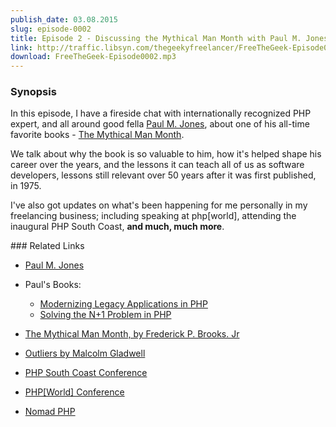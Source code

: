 ```yaml
---
publish_date: 03.08.2015
slug: episode-0002
title: Episode 2 - Discussing the Mythical Man Month with Paul M. Jones; plus speaking at php[world] and Nomad PHP.
link: http://traffic.libsyn.com/thegeekyfreelancer/FreeTheGeek-Episode0002.mp3
download: FreeTheGeek-Episode0002.mp3
---
```

### Synopsis

In this episode, I have a fireside chat with internationally recognized PHP expert, and all around good fella [Paul M. Jones](http://paul-m-jones.com), about one of his all-time favorite books - [The Mythical Man Month](http://www.amazon.co.uk/The-Mythical-Man-month-Software-Engineering/dp/0201835959).

We talk about why the book is so valuable to him, how it's helped shape his career over the years, and the lessons it can teach all of us as software developers, lessons still relevant over 50 years after it was first published, in 1975.

I've also got updates on what's been happening for me personally in my freelancing business; including speaking at php[world], attending the inaugural PHP South Coast, **and much, much more**.

### Related Links

- [Paul M. Jones](http://paul-m-jones.com/)
- Paul's Books:
  - [Modernizing Legacy Applications in PHP](http://mlaphp.com/)
  - [Solving the N+1 Problem in PHP](https://leanpub.com/sn1php?utm_campaign=sn1php&utm_medium=embed&utm_source=paul-m-jones.com)
  
- [The Mythical Man Month, by Frederick P. Brooks. Jr](http://www.amazon.co.uk/The-Mythical-Man-month-Software-Engineering/dp/0201835959)
- [Outliers by Malcolm Gladwell](http://gladwell.com/outliers/)
- [PHP South Coast Conference](http://2015.phpsouthcoast.co.uk/)
- [PHP[World] Conference](http://world.phparch.com)
- [Nomad PHP](https://nomadphp.com)

